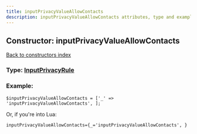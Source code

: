 ```yaml
---
title: inputPrivacyValueAllowContacts
description: inputPrivacyValueAllowContacts attributes, type and example
---
```

## Constructor: inputPrivacyValueAllowContacts  
[Back to constructors index](index.md)






### Type: [InputPrivacyRule](../types/InputPrivacyRule.md)


### Example:

```
$inputPrivacyValueAllowContacts = ['_' => 'inputPrivacyValueAllowContacts', ];
```  

Or, if you're into Lua:  


```
inputPrivacyValueAllowContacts={_='inputPrivacyValueAllowContacts', }

```


